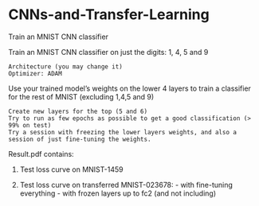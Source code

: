 # CNNs-and-Transfer-Learning
Train an MNIST CNN classifier


Train an MNIST CNN classifier on just the digits: 1, 4, 5 and 9

    Architecture (you may change it)
    Optimizer: ADAM


Use your trained model’s weights on the lower 4 layers to train a classifier for the rest of MNIST (excluding 1,4,5 and 9)

    Create new layers for the top (5 and 6)
    Try to run as few epochs as possible to get a good classification (> 99% on test)
    Try a session with freezing the lower layers weights, and also a session of just fine-tuning the weights.

Result.pdf contains:

1. Test loss curve on MNIST-1459

2. Test loss curve on transferred MNIST-023678:
           - with fine-tuning everything
           - with frozen layers up to fc2 (and not including)
